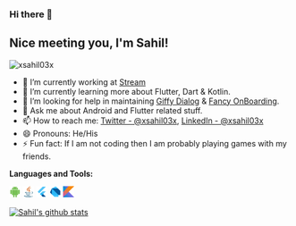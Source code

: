 ### Hi there 👋
## Nice meeting you, I'm Sahil!

<p align="left"> <img src="https://komarev.com/ghpvc/?username=xsahil03x&label=Views&color=blue&style=plastic" alt="xsahil03x" /> </p>

- 🔭 I’m currently working at [Stream](https://getstream.io/)
- 🌱 I’m currently learning more about Flutter, Dart & Kotlin.
- 🤔 I’m looking for help in maintaining [Giffy Dialog](https://www.github.com/xsahil03x/giffy_dialog) & [Fancy OnBoarding](https://www.github.com/xsahil03x/fancy_on_boarding).
- 💬 Ask me about Android and Flutter related stuff.
- 📫 How to reach me: [Twitter - @xsahil03x](https://www.twitter.com/xsahil03x), [LinkedIn - @xsahil03x](https://www.linkedin.com/in/xsahil03x/)
- 😄 Pronouns: He/His
- ⚡ Fun fact: If I am not coding then I am probably playing games with my friends.

**Languages and Tools:**  

<code><img height="20" src="https://raw.githubusercontent.com/github/explore/80688e429a7d4ef2fca1e82350fe8e3517d3494d/topics/android/android.png"></code>
<code><img height="20" src="https://raw.githubusercontent.com/github/explore/80688e429a7d4ef2fca1e82350fe8e3517d3494d/topics/java/java.png"></code>
<code><img height="20" src="https://raw.githubusercontent.com/github/explore/80688e429a7d4ef2fca1e82350fe8e3517d3494d/topics/flutter/flutter.png"></code>
<code><img height="20" src="https://raw.githubusercontent.com/github/explore/80688e429a7d4ef2fca1e82350fe8e3517d3494d/topics/dart/dart.png"></code>
<code><img height="20" src="https://raw.githubusercontent.com/github/explore/80688e429a7d4ef2fca1e82350fe8e3517d3494d/topics/kotlin/kotlin.png"></code>

<a href="https://github.com/xsahil03x">
 <img align="center" src="https://github-readme-stats.vercel.app/api?username=xsahil03x&show_icons=true&theme=light" alt="Sahil's github stats"/>
</a>
